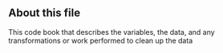 ## About this file
This code book that describes the variables, the data, and any transformations or work performed to clean up the data 